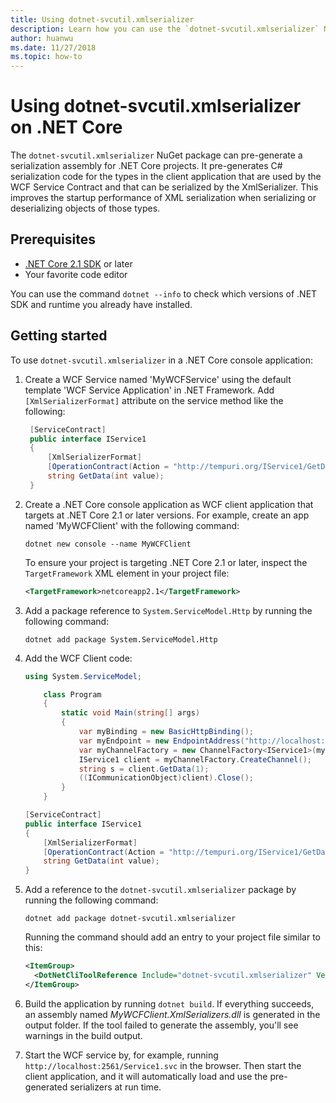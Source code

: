 ```yaml
---
title: Using dotnet-svcutil.xmlserializer
description: Learn how you can use the `dotnet-svcutil.xmlserializer` NuGet package to pre-generate a serialization assembly for .NET Core projects.
author: huanwu
ms.date: 11/27/2018
ms.topic: how-to
---
```

# Using dotnet-svcutil.xmlserializer on .NET Core

The `dotnet-svcutil.xmlserializer` NuGet package can pre-generate a serialization assembly for .NET Core projects. It pre-generates C# serialization code for the types in the client application that are used by the WCF Service Contract and that can be serialized by the XmlSerializer. This improves the startup performance of XML serialization when serializing or deserializing objects of those types.

## Prerequisites

* [.NET Core 2.1 SDK](https://dotnet.microsoft.com/download) or later
* Your favorite code editor

You can use the command `dotnet --info` to check which versions of .NET SDK and runtime you already have installed.

## Getting started

To use `dotnet-svcutil.xmlserializer` in a .NET Core console application:

1. Create a WCF Service named 'MyWCFService' using the default template 'WCF Service Application' in .NET Framework. Add `[XmlSerializerFormat]` attribute on the service method like the following:

   ```csharp
    [ServiceContract]
    public interface IService1
    {
        [XmlSerializerFormat]
        [OperationContract(Action = "http://tempuri.org/IService1/GetData", ReplyAction = "http://tempuri.org/IService1/GetDataResponse")]
        string GetData(int value);
    }
    ```

2. Create a .NET Core console application as WCF client application that targets at .NET Core 2.1 or later versions. For example, create an app named 'MyWCFClient' with the following command:

    ```dotnetcli
    dotnet new console --name MyWCFClient
    ```

    To ensure your project is targeting .NET Core 2.1 or later, inspect the `TargetFramework` XML element in your project file:

    ```xml
    <TargetFramework>netcoreapp2.1</TargetFramework>
    ```

3. Add a package reference to `System.ServiceModel.Http` by running the following command:

    ```dotnetcli
    dotnet add package System.ServiceModel.Http
    ```

4. Add the WCF Client code:

    ```csharp
    using System.ServiceModel;

        class Program
        {
            static void Main(string[] args)
            {
                var myBinding = new BasicHttpBinding();
                var myEndpoint = new EndpointAddress("http://localhost:2561/Service1.svc"); //Fill your service url here
                var myChannelFactory = new ChannelFactory<IService1>(myBinding, myEndpoint);
                IService1 client = myChannelFactory.CreateChannel();
                string s = client.GetData(1);
                ((ICommunicationObject)client).Close();
            }
        }

    [ServiceContract]
    public interface IService1
    {
        [XmlSerializerFormat]
        [OperationContract(Action = "http://tempuri.org/IService1/GetData", ReplyAction = "http://tempuri.org/IService1/GetDataResponse")]
        string GetData(int value);
    }
    ```

5. Add a reference to the `dotnet-svcutil.xmlserializer` package by running the following command:

    ```dotnetcli
    dotnet add package dotnet-svcutil.xmlserializer
    ```

    Running the command should add an entry to your project file similar to this:

    ```xml
    <ItemGroup>
      <DotNetCliToolReference Include="dotnet-svcutil.xmlserializer" Version="1.0.0" />
    </ItemGroup>
    ```

6. Build the application by running `dotnet build`. If everything succeeds, an assembly named *MyWCFClient.XmlSerializers.dll* is generated in the output folder. If the tool failed to generate the assembly, you'll see warnings in the build output.

7. Start the WCF service by, for example, running `http://localhost:2561/Service1.svc` in the browser. Then start the client application, and it will automatically load and use the pre-generated serializers at run time.
